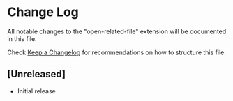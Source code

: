 # Change Log
All notable changes to the "open-related-file" extension will be documented in this file.

Check [Keep a Changelog](http://keepachangelog.com/) for recommendations on how to structure this file.

## [Unreleased]
- Initial release